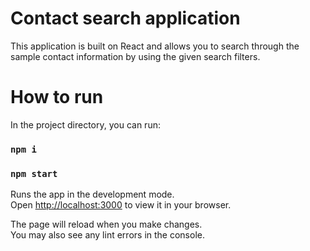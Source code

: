 # Contact search application

This application is built on React and allows you to search through the sample contact information by using the given search filters. 

# How to run

In the project directory, you can run:

### `npm i` 

### `npm start`

Runs the app in the development mode.\
Open [http://localhost:3000](http://localhost:3000) to view it in your browser.

The page will reload when you make changes.\
You may also see any lint errors in the console.
